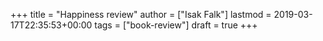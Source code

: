 +++
title = "Happiness review"
author = ["Isak Falk"]
lastmod = 2019-03-17T22:35:53+00:00
tags = ["book-review"]
draft = true
+++
